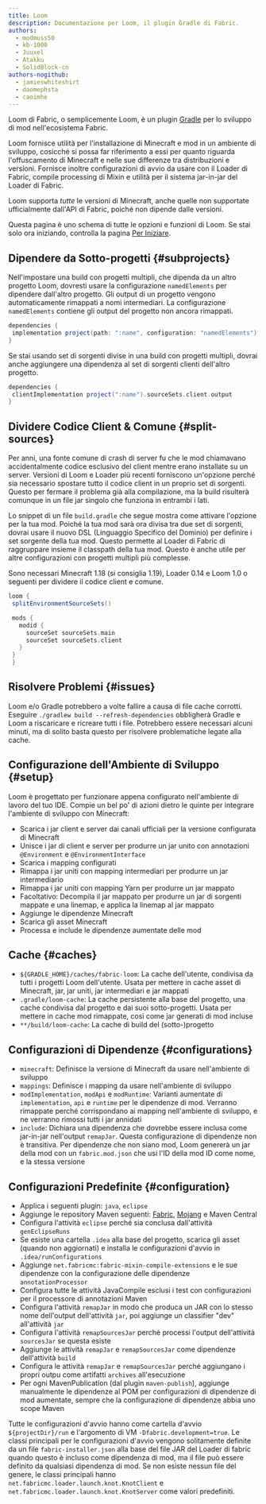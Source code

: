```yaml
---
title: Loom
description: Documentazione per Loom, il plugin Gradle di Fabric.
authors:
  - modmuss50
  - kb-1000
  - Juuxel
  - Atakku
  - SolidBlock-cn
authors-nogithub:
  - jamieswhiteshirt
  - daomephsta
  - caoimhe
---
```


Loom di Fabric, o semplicemente Loom, è un plugin [Gradle](https://gradle.org/) per lo sviluppo di mod nell'ecosistema Fabric.

Loom fornisce utilità per l'installazione di Minecraft e mod in un ambiente di sviluppo, cosicché si possa far riferimento a essi per quanto riguarda l'offuscamento di Minecraft e nelle sue differenze tra distribuzioni e versioni. Fornisce inoltre configurazioni di avvio da usare con il Loader di Fabric, compile processing di Mixin e utilità per il sistema jar-in-jar del Loader di Fabric.

Loom supporta _tutte_ le versioni di Minecraft, anche quelle non supportate ufficialmente dall'API di Fabric, poiché non dipende dalle versioni.

Questa pagina è uno schema di tutte le opzioni e funzioni di Loom. Se stai solo ora iniziando, controlla la pagina [Per Iniziare](getting-started/setting-up-a-development-environment).

## Dipendere da Sotto-progetti {#subprojects}

Nell'impostare una build con progetti multipli, che dipenda da un altro progetto Loom, dovresti usare la configurazione `namedElements` per dipendere dall'altro progetto. Gli output di un progetto vengono automaticamente rimappati a nomi intermediari. La configurazione `namedElements` contiene gli output del progetto non ancora rimappati.

```groovy
dependencies {
 implementation project(path: ":name", configuration: "namedElements")
}
```

Se stai usando set di sorgenti divise in una build con progetti multipli, dovrai anche aggiungere una dipendenza al set di sorgenti clienti dell'altro progetto.

```groovy
dependencies {
 clientImplementation project(":name").sourceSets.client.output
}
```

## Dividere Codice Client & Comune {#split-sources}

Per anni, una fonte comune di crash di server fu che le mod chiamavano accidentalmente codice esclusivo del client mentre erano installate su un server. Versioni di Loom e Loader più recenti forniscono un'opzione perché sia necessario spostare tutto il codice client in un proprio set di sorgenti. Questo per fermare il problema già alla compilazione, ma la build risulterà comunque in un file jar singolo che funziona in entrambi i lati.

Lo snippet di un file `build.gradle` che segue mostra come attivare l'opzione per la tua mod. Poiché la tua mod sarà ora divisa tra due set di sorgenti, dovrai usare il nuovo DSL (Linguaggio Specifico del Dominio) per definire i set sorgente della tua mod. Questo permette al Loader di Fabric di raggruppare insieme il classpath della tua mod. Questo è anche utile per altre configurazioni con progetti multipli più complesse.

Sono necessari Minecraft 1.18 (si consiglia 1.19), Loader 0.14 e Loom 1.0 o seguenti per dividere il codice client e comune.

```groovy
loom {
 splitEnvironmentSourceSets()

 mods {
   modid {
     sourceSet sourceSets.main
     sourceSet sourceSets.client
   }
 }
 }
```

## Risolvere Problemi {#issues}

Loom e/o Gradle potrebbero a volte fallire a causa di file cache corrotti. Eseguire `./gradlew build --refresh-dependencies` obbligherà Gradle e Loom a riscaricare e ricreare tutti i file. Potrebbero essere necessari alcuni minuti, ma di solito basta questo per risolvere problematiche legate alla cache.

## Configurazione dell'Ambiente di Sviluppo {#setup}

Loom è progettato per funzionare appena configurato nell'ambiente di lavoro del tuo IDE. Compie un bel po' di azioni dietro le quinte per integrare l'ambiente di sviluppo con Minecraft:

- Scarica i jar client e server dai canali ufficiali per la versione configurata di Minecraft
- Unisce i jar di client e server per produrre un jar unito con annotazioni `@Environment` e `@EnvironmentInterface`
- Scarica i mapping configurati
- Rimappa i jar uniti con mapping intermediari per produrre un jar intermediario
- Rimappa i jar uniti con mapping Yarn per produrre un jar mappato
- Facoltativo: Decompila il jar mappato per produrre un jar di sorgenti mappate e una linemap, e applica la linemap al jar mappato
- Aggiunge le dipendenze Minecraft
- Scarica gli asset Minecraft
- Processa e include le dipendenze aumentate delle mod

## Cache {#caches}

- `${GRADLE_HOME}/caches/fabric-loom`: La cache dell'utente, condivisa da tutti i progetti Loom dell'utente. Usata per mettere in cache asset di Minecraft, jar, jar uniti, jar intermediari e jar mappati
- `.gradle/loom-cache`: La cache persistente alla base del progetto, una cache condivisa dal progetto e dai suoi sotto-progetti. Usata per mettere in cache mod rimappate, così come jar generati di mod incluse
- `**/build/loom-cache`: La cache di build del (sotto-)progetto

## Configurazioni di Dipendenze {#configurations}

- `minecraft`: Definisce la versione di Minecraft da usare nell'ambiente di sviluppo
- `mappings`: Definisce i mapping da usare nell'ambiente di sviluppo
- `modImplementation`, `modApi` e `modRuntime`: Varianti aumentate di `implementation`, `api` e `runtime` per le dipendenze di mod. Verranno rimappate perché corrispondano ai mapping nell'ambiente di sviluppo, e ne verranno rimossi tutti i jar annidati
- `include`: Dichiara una dipendenza che dovrebbe essere inclusa come jar-in-jar nell'output `remapJar`. Questa configurazione di dipendenze non è transitiva. Per dipendenze che non siano mod, Loom genererà un jar della mod con un `fabric.mod.json` che usi l'ID della mod ID come nome, e la stessa versione

## Configurazioni Predefinite {#configuration}

- Applica i seguenti plugin: `java`, `eclipse`
- Aggiunge le repository Maven seguenti: [Fabric](https://maven.fabricmc.net/), [Mojang](https://libraries.minecraft.net/) e Maven Central
- Configura l'attività `eclipse` perché sia conclusa dall'attività `genEclipseRuns`
- Se esiste una cartella `.idea` alla base del progetto, scarica gli asset (quando non aggiornati) e installa le configurazioni d'avvio in `.idea/runConfigurations`
- Aggiunge `net.fabricmc:fabric-mixin-compile-extensions` e le sue dipendenze con la configurazione delle dipendenze `annotationProcessor`
- Configura tutte le attività JavaCompile esclusi i test con configurazioni per il processore di annotazioni Maven
- Configura l'attività `remapJar` in modo che produca un JAR con lo stesso nome dell'output dell'attività `jar`, poi aggiunge un classifier "dev" all'attività `jar`
- Configura l'attività `remapSourcesJar` perché processi l'output dell'attività `sourcesJar` se questa esiste
- Aggiunge le attività `remapJar` e `remapSourcesJar` come dipendenze dell'attività `build`
- Configura le attività `remapJar` e `remapSourcesJar` perché aggiungano i propri outpu come artifatti `archives` all'esecuzione
- Per ogni MavenPublication (dal plugin `maven-publish`), aggiunge manualmente le dipendenze al POM per configurazioni di dipendenze di mod aumentate, sempre che la configurazione di dipendenze abbia uno scope Maven

Tutte le configurazioni d'avvio hanno come cartella d'avvio `${projectDir}/run` e l'argomento di VM `-Dfabric.development=true`. Le classi principali per le configurazioni d'avvio vengono solitamente definite da un file `fabric-installer.json` alla base del file JAR del Loader di fabric quando questo è incluso come dipendenza di mod, ma il file può essere definito da qualsiasi dipendenza di mod. Se non esiste nessun file del genere, le classi principali hanno `net.fabricmc.loader.launch.knot.KnotClient` e `net.fabricmc.loader.launch.knot.KnotServer` come valori predefiniti.
